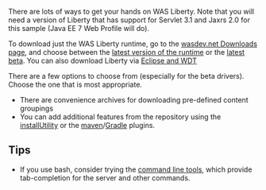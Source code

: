 There are lots of ways to get your hands on WAS Liberty. Note that you will need a version of Liberty that has support for Servlet 3.1 and Jaxrs 2.0 for this sample (Java EE 7 Web Profile will do).

To download just the WAS Liberty runtime, go to the [wasdev.net Downloads page][wasdev], and choose between the [latest version of the runtime][wasdev-latest] or the [latest beta][wasdev-beta]. You can also download Liberty via [Eclipse and WDT](/wiki/#eclipse--wdt)

There are a few options to choose from (especially for the beta drivers). Choose the one that is most appropriate.
* There are convenience archives for downloading pre-defined content groupings
* You can add additional features from the repository using the [installUtility][installUtility] or the [maven][maven-plugin]/[Gradle][gradle-plugin] plugins.

[wasdev]: https://developer.ibm.com/wasdev/downloads/
[wasdev-latest]: https://developer.ibm.com/wasdev/downloads/liberty-profile-using-non-eclipse-environments/
[wasdev-beta]: https://developer.ibm.com/wasdev/downloads/liberty-profile-beta/
[installUtility]: http://www-01.ibm.com/support/knowledgecenter/#!/was_beta_liberty/com.ibm.websphere.wlp.nd.multiplatform.doc/ae/rwlp_command_installutility.html
[maven-plugin]: https://github.com/WASdev/ci.maven
[gradle-plugin]: https://github.com/WASdev/ci.gradle

## Tips

* If you use bash, consider trying the [command line tools](https://github.com/WASdev/util.bash.completion), which provide tab-completion for the server and other commands.